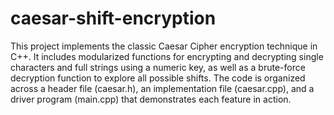 # caesar-shift-encryption
This project implements the classic Caesar Cipher encryption technique in C++. It includes modularized functions for encrypting and decrypting single characters and full strings using a numeric key, as well as a brute-force decryption function to explore all possible shifts. The code is organized across a header file (caesar.h), an implementation file (caesar.cpp), and a driver program (main.cpp) that demonstrates each feature in action.
